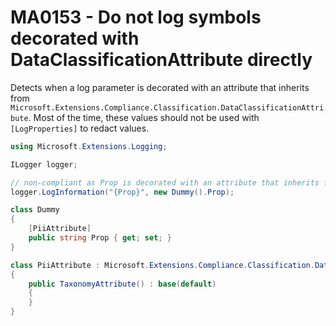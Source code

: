# MA0153 - Do not log symbols decorated with DataClassificationAttribute directly

Detects when a log parameter is decorated with an attribute that inherits from `Microsoft.Extensions.Compliance.Classification.DataClassificationAttribute`.
Most of the time, these values should not be used with `[LogProperties]` to redact values.

````c#
using Microsoft.Extensions.Logging;

ILogger logger;

// non-compliant as Prop is decorated with an attribute that inherits from DataClassificationAttribute
logger.LogInformation("{Prop}", new Dummy().Prop);

class Dummy
{
    [PiiAttribute]
    public string Prop { get; set; }
}

class PiiAttribute : Microsoft.Extensions.Compliance.Classification.DataClassificationAttribute
{
    public TaxonomyAttribute() : base(default)
    {
    }
}
````
